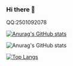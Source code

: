 ### Hi there 👋

<!--
**jhlzclf/jhlzclf** is a ✨ _special_ ✨ repository because its `README.md` (this file) appears on your GitHub profile.

Here are some ideas to get you started:

- 🔭 I’m currently working on ...
- 🌱 I’m currently learning ...
- 👯 I’m looking to collaborate on ...
- 🤔 I’m looking for help with ...
- 💬 Ask me about ...
- 📫 How to reach me: ...
- 😄 Pronouns: ...
- ⚡ Fun fact: ...
-->
QQ:2501092078

[![Anurag's GitHub stats](https://github-readme-stats.vercel.app/api?username=jhlzlove)](https://github.com/jhlzlove/jhlzlove.github.io)

![Anurag's GitHub stats](https://github-readme-stats.vercel.app/api?username=jhlzlove&show_icons=true&theme=radical)

[![Top Langs](https://github-readme-stats.vercel.app/api/top-langs/?username=jhlzlove&layout=compact)](https://github.com/jhlzlove/jhlzlove.github.io)
